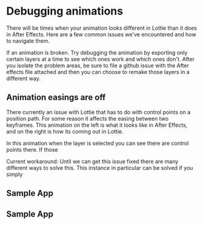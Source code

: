 # Debugging animations

There will be times when your animation looks different in Lottie than it does in After Effects. Here are a few common issues we've encountered and how to navigate them.

If an animation is broken. Try debugging the animation by exporting only certain layers at a time to see which ones work and which ones don't. After you isolate the problem areas, be sure to file a github issue with the After effects file attached and then you can choose to remake those layers in a different way.


## Animation easings are off

There currently an issue with Lottie that has to do with control points on a position path. For some reason it affects the easing between two keyframes. This animation on the left is what it looks like in After Effects, and on the right is how its coming out in Lottie.

In this animation when the layer is selected you can see there are control points there. If those

Current workaround:
Until we can get this issue fixed there are many different ways to solve this. This instance in particular can be solved if you simply

## Sample App


## Sample App